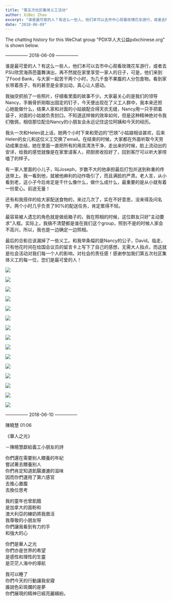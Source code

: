 ```yaml
---
title: "第五次社区集体义工活动"
author: XiBei Zhao
excerpt: "谁是最可爱的人？有这么一些人，他们本可以去市中心观看玫瑰花车游行，或者去PSU欣赏海燕芭蕾舞演出，再不然就在家里享受一家人的日子，可是，他们来到了Food Bank，与大家一起苦干两个小时，为几千食不果腹的人分包食物。看到家长带着孩子，有的甚至是全家出动，真心让人感动。"
date: "2018-06-09"
---
```


The chatting history for this WeChat group "PDX华人大公益pdxchinese.org" is shown below.

—————  2018-06-09  —————

谁是最可爱的人？有这么一些人，他们本可以去市中心观看玫瑰花车游行，或者去PSU欣赏海燕芭蕾舞演出，再不然就在家里享受一家人的日子，可是，他们来到了Food Bank，与大家一起苦干两个小时，为几千食不果腹的人分包食物。看到家长带着孩子，有的甚至是全家出动，真心让人感动。

我抽空抓拍了一些照片，仔细看里面的故事不少。大家最关心的是我们的领导Nancy，手腕骨折刚取出固定的钉子，今天便出现在了义工人群中，我本来还担心她能做什么，结果人家和对面的小姑娘配合得天衣无缝，Nancy用一只手把着袋子，对面的小姑娘负责封口。不知道这样做的效率如何，但是这种精神绝对令我们敬佩，相信那位配合Nancy的小朋友会永远记住这位阿姨和今天的经历。

我头一次和Helen说上话，她两个小时下来和旁边的“巴铁”小姑娘相谈甚欢，后来Helen的女儿和这位义工交换了email。在结束的时候，大家都在外面听取今天劳动成果总结，她在里面一直把所有的用具清洗干净，走出来的时候，脸上流动出的安详，给我的感觉就像是在家里请客人，把厨房收拾好了，回到客厅可以听大家唠嗑了的样子。

有一家人里面的小儿子，叫Joseph，岁数不大的他承担最后打包并送到称重的传送带上。我一看到他，就被他麻利的动作吸引了，而且满脸的严肃。老人言，从小看到老，这小子今后肯定是干什么像什么，做什么成什么，最重要的是从小就有着一份爱心。前途无量！

还有和我搭伴的给大家配送食物的，来过几次了，实在不好意思，没来得及问名字。两个小时几乎负责了90%的配送任务，肯定累得不轻。

最容易被人遗忘的角色就是做纸箱子的，我在照相的时候，这位群友只好“主动要求”入框。实际上，我搞不清楚都是谁在我们这个group，照到不是的时候人家会不高兴，所以，我也是一边确定一边照相。

最后的合影应该漏掉了一些义工。和我举条幅的是Nancy的公子，David。临走，只有他花时间在给国会议员的留言卡上写下了自己的感想，无需大人指点，而这就是社会活动对我们每一个人的影响，对社会的责任感！感谢参加我们第五次社区集体义工的每一位，您们是最可爱的人！

![](https://res.cloudinary.com/dhngj18do/image/upload/f_auto,q_auto/v1/images/0ea44422ee9e3cc825cad0cfbe7d5a22)

![](https://res.cloudinary.com/dhngj18do/image/upload/f_auto,q_auto/v1/images/02c7781373352f09409b217f0ecb1480)

![](https://res.cloudinary.com/dhngj18do/image/upload/f_auto,q_auto/v1/images/6b396018b547987c7e3de41b63c97c0a)

![](https://res.cloudinary.com/dhngj18do/image/upload/f_auto,q_auto/v1/images/72555dc7d1575565a1ae899817c14d2c)

![](https://res.cloudinary.com/dhngj18do/image/upload/f_auto,q_auto/v1/images/28ee9953f44b80db16575c8733cc7159)

![](https://res.cloudinary.com/dhngj18do/image/upload/f_auto,q_auto/v1/images/62d2312d88341e8587de5e77d0ba05e5)

![](https://res.cloudinary.com/dhngj18do/image/upload/f_auto,q_auto/v1/images/5eae95a7c9f8c5c4094bffa7a9c0a7bf)

![](https://res.cloudinary.com/dhngj18do/image/upload/f_auto,q_auto/v1/images/a97e663eab26f08f8f0097c4b7465f08)

![](https://res.cloudinary.com/dhngj18do/image/upload/f_auto,q_auto/v1/images/c989b2db214be236b69bdf343b1c5f2f)

![](https://res.cloudinary.com/dhngj18do/image/upload/f_auto,q_auto/v1/images/37674f17997649f5577c9ebd56053d1f)

![](https://res.cloudinary.com/dhngj18do/image/upload/f_auto,q_auto/v1/images/e89652d596f2e5a5dad1194965276b3f)

![](https://res.cloudinary.com/dhngj18do/image/upload/f_auto,q_auto/v1/images/b1b094e19a593a37886fd9678550c1d8)

![](https://res.cloudinary.com/dhngj18do/image/upload/f_auto,q_auto/v1/images/1878316c7d959a4ab22c7d5d5f8f1de3)

![](https://res.cloudinary.com/dhngj18do/image/upload/f_auto,q_auto/v1/images/26204216f3bc922b16ec4bb3237af9e2)

![](https://res.cloudinary.com/dhngj18do/image/upload/f_auto,q_auto/v1/images/47f1024811df0dc2d46ae8d9539d62ee)

—————  2018-06-10  —————

陳曉慧  01:06

《華人之光》

－陳曉慧獻給義工小朋友的詩

你們還在需要别人餵養的年紀<br/>嘗試著去餵養别人<br/>你們肯定知道飢腸漉漉的滋味<br/>因而你們運用了第六感官<br/>去推心置腹<br/>去換位思考

我的童年也曾飢餓<br/>是加拿大的面粉和<br/>澳大利亞的練奶將我救活<br/>我尊敬的小朋友呀<br/>你們讓我看到有力的手<br/>和強大的心

你們是華人之光<br/>你們亦是世界的希望<br/>是感性和理性的生靈<br/>是茫茫人海中的導航

我可以睡了<br/>你們今天的行動讓我安寢<br/>誰說色彩斑爛的是夢<br/>你們展現的精神已經亮麗繽紛。
